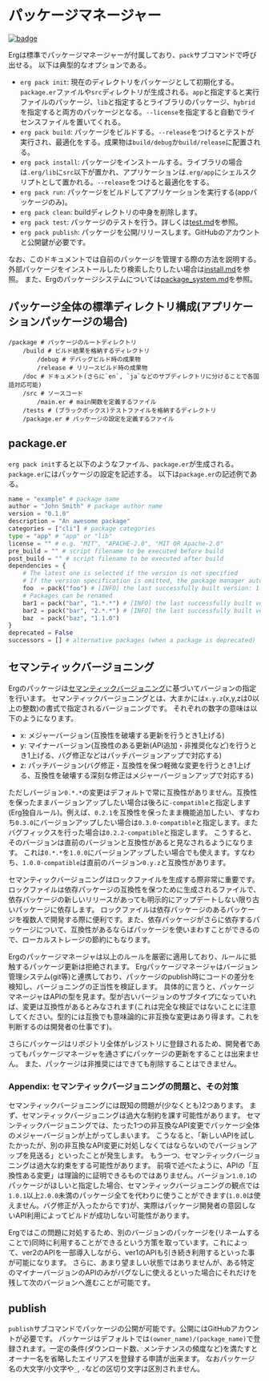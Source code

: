 # パッケージマネージャー

[![badge](https://img.shields.io/endpoint.svg?url=https%3A%2F%2Fgezf7g7pd5.execute-api.ap-northeast-1.amazonaws.com%2Fdefault%2Fsource_up_to_date%3Fowner%3Derg-lang%26repos%3Derg%26ref%3Dmain%26path%3Ddoc/EN/tools/pack.md%26commit_hash%3D06f8edc9e2c0cee34f6396fd7c64ec834ffb5352)](https://gezf7g7pd5.execute-api.ap-northeast-1.amazonaws.com/default/source_up_to_date?owner=erg-lang&repos=erg&ref=main&path=doc/EN/tools/pack.md&commit_hash=06f8edc9e2c0cee34f6396fd7c64ec834ffb5352)

Ergは標準でパッケージマネージャーが付属しており、`pack`サブコマンドで呼び出せる。
以下は典型的なオプションである。

* `erg pack init`: 現在のディレクトリをパッケージとして初期化する。`package.er`ファイルや`src`ディレクトリが生成される。`app`と指定すると実行ファイルのパッケージ、`lib`と指定するとライブラリのパッケージ、`hybrid`を指定すると両方のパッケージとなる。`--license`を指定すると自動でライセンスファイルを置いてくれる。
* `erg pack build`: パッケージをビルドする。`--release`をつけるとテストが実行され、最適化をする。成果物は`build/debug`か`build/release`に配置される。
* `erg pack install`: パッケージをインストールする。ライブラリの場合は`.erg/lib`に`src`以下が置かれ、アプリケーションは`.erg/app`にシェルスクリプトとして置かれる。`--release`をつけると最適化をする。
* `erg pack run`: パッケージをビルドしてアプリケーションを実行する(appパッケージのみ)。
* `erg pack clean`: buildディレクトリの中身を削除します。
* `erg pack test`: パッケージのテストを行う。詳しくは[test.md](./test.md)を参照。
* `erg pack publish`: パッケージを公開/リリースします。GitHubのアカウントと公開鍵が必要です。

なお、このドキュメントでは自前のパッケージを管理する際の方法を説明する。
外部パッケージをインストールしたり検索したりしたい場合は[install.md](./install.md)を参照。
また、Ergのパッケージシステムについては[package_system.md](../syntax/33_package_system.md)を参照。

## パッケージ全体の標準ディレクトリ構成(アプリケーションパッケージの場合)

```console
/package # パッケージのルートディレクトリ
    /build # ビルド結果を格納するディレクトリ
        /debug # デバッグビルド時の成果物
        /release # リリースビルド時の成果物
    /doc # ドキュメント(さらに`en`, `ja`などのサブディレクトリに分けることで各国語対応可能)
    /src # ソースコード
        /main.er # main関数を定義するファイル
    /tests # (ブラックボックス)テストファイルを格納するディレクトリ
    /package.er # パッケージの設定を定義するファイル
```

## package.er

`erg pack init`すると以下のようなファイル、`package.er`が生成される。`package.er`にはパッケージの設定を記述する。
以下は`package.er`の記述例である。

```python
name = "example" # package name
author = "John Smith" # package author name
version = "0.1.0"
description = "An awesome package"
categories = ["cli"] # package categories
type = "app" # "app" or "lib"
license = "" # e.g. "MIT", "APACHE-2.0", "MIT OR Apache-2.0"
pre_build = "" # script filename to be executed before build
post_build = "" # script filename to be executed after build
dependencies = {
    # The latest one is selected if the version is not specified
    # If the version specification is omitted, the package manager automatically adds the version of the last successful build to the comments
    foo  = pack("foo") # [INFO] the last successfully built version: 1.2.1
    # Packages can be renamed
    bar1 = pack("bar", "1.*.*") # [INFO] the last successfully built version: 1.2.0
    bar2 = pack("bar", "2.*.*") # [INFO] the last successfully built version: 2.0.0
    baz  = pack("baz", "1.1.0")
}
deprecated = False
successors = [] # alternative packages (when a package is deprecated)
```

## セマンティックバージョニング

Ergのパッケージは[セマンティックバージョニング](https://semver.org/lang/ja/)に基づいてバージョンの指定を行います。
セマンティックバージョニングとは、大まかには`x.y.z`(x,y,zは0以上の整数)の書式で指定されるバージョニングです。
それぞれの数字の意味は以下のようになります。

* x: メジャーバージョン(互換性を破壊する更新を行うとき1上げる)
* y: マイナーバージョン(互換性のある更新(API追加・非推奨化など)を行うとき1上げる、バグ修正などはパッチバージョンアップで対応する)
* z: パッチバージョン(バグ修正・互換性を保つ軽微な変更を行うとき1上げる、互換性を破壊する深刻な修正はメジャーバージョンアップで対応する)

ただしバージョン`0.*.*`の変更はデフォルトで常に互換性がありません。互換性を保ったままバージョンアップしたい場合は後ろに`-compatible`と指定します(Erg独自ルール)。例えば、`0.2.1`を互換性を保ったまま機能追加したい、すなわち`0.3.0`にバージョンアップしたい場合は`0.3.0-compatible`と指定します。またバグフィックスを行った場合は`0.2.2-compatible`と指定します。
こうすると、そのバージョンは直前のバージョンと互換性があると見なされるようになります。
これは`0.*.*`を`1.0.0`にバージョンアップしたい場合でも使えます。すなわち、`1.0.0-compatible`は直前のバージョン`0.y.z`と互換性があります。

セマンティックバージョニングはロックファイルを生成する際非常に重要です。ロックファイルは依存パッケージの互換性を保つために生成されるファイルで、依存パッケージの新しいリリースがあっても明示的にアップデートしない限り古いパッケージに依存します。
ロックファイルは依存パッケージのあるパッケージを複数人で開発する際に便利です。また、依存パッケージがさらに依存するパッケージについて、互換性があるならばパッケージを使いまわすことができるので、ローカルストレージの節約にもなります。

Ergのパッケージマネージャは以上のルールを厳密に適用しており、ルールに抵触するパッケージ更新は拒絶されます。
Ergパッケージマネージャはバージョン管理システム(git等)と連携しており、パッケージのpublish時にコードの差分を検知し、バージョニングの正当性を検証します。
具体的に言うと、パッケージマネージャはAPIの型を見ます。型が古いバージョンのサブタイプになっていれば、変更は互換性があるとみなされます(これは完全な検証ではないことに注意してください。型的には互換でも意味論的に非互換な変更はあり得ます。これを判断するのは開発者の仕事です)。

さらにパッケージはリポジトリ全体がレジストリに登録されるため、開発者であってもパッケージマネージャを通さずにパッケージの更新をすることは出来ません。
また、パッケージは非推奨にはできても削除することはできません。

### Appendix: セマンティックバージョニングの問題と、その対策

セマンティックバージョニングには既知の問題が(少なくとも)2つあります。
まず、セマンティックバージョニングは過大な制約を課す可能性があります。
セマンティックバージョニングでは、たった1つの非互換なAPI変更でパッケージ全体のメジャーバージョンが上がってしまいます。
こうなると、「新しいAPIを試したかったが、別の非互換なAPI変更に対処しなくてはならないのでバージョンアップを見送る」といったことが発生します。
もう一つ、セマンティックバージョニングは過大な約束をする可能性があります。
前項で述べたように、APIの「互換性ある変更」は理論的に証明できるものではありません。バージョン`1.0.1`のパッケージがほしいと指定した場合、セマンティックバージョニングの観点では`1.0.1`以上`2.0.0`未満のパッケージ全てを代わりに使うことができます(`1.0.0`は使えません。バグ修正が入ったからです)が、実際はパッケージ開発者の意図しないAPI利用によってビルドが成功しない可能性があります。

Ergではこの問題に対処するため、別のバージョンのパッケージを(リネームすることで)同時に利用することができるという方策を取っています。これによって、ver2のAPIを一部導入しながら、ver1のAPIも引き続き利用するといった事が可能になります。
さらに、あまり望ましい状態ではありませんが、ある特定のマイナーバージョンのAPIのみがバグなしに使えるといった場合にそれだけを残して次のバージョンへ進むことが可能です。

## publish

`publish`サブコマンドでパッケージの公開が可能です。公開にはGitHubアカウントが必要です。
パッケージはデフォルトでは`(owner_name)/(package_name)`で登録されます。一定の条件(ダウンロード数、メンテナンスの頻度など)を満たすとオーナー名を省略したエイリアスを登録する申請が出来ます。
なおパッケージ名の大文字/小文字や`_`, `-`などの区切り文字は区別されません。
